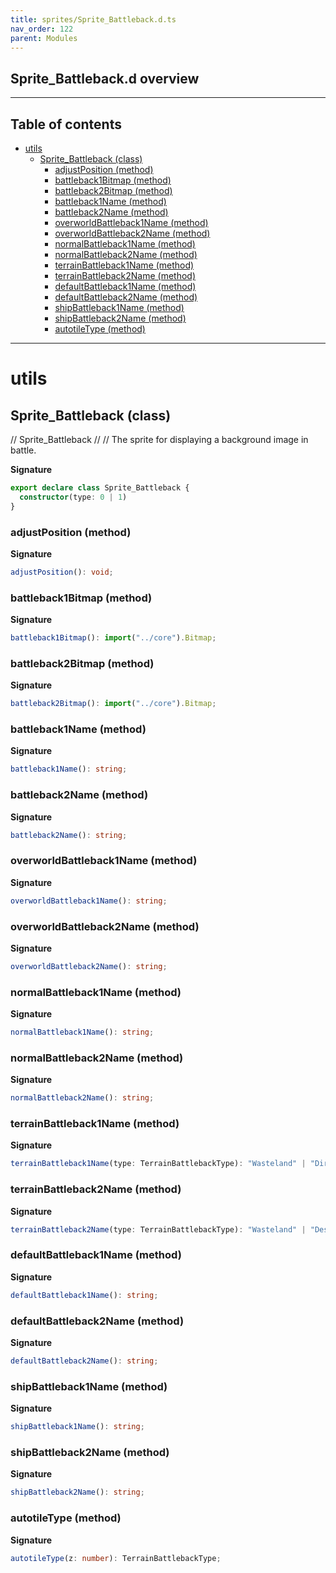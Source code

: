 ```yaml
---
title: sprites/Sprite_Battleback.d.ts
nav_order: 122
parent: Modules
---
```


## Sprite_Battleback.d overview

---

<h2 class="text-delta">Table of contents</h2>

- [utils](#utils)
  - [Sprite_Battleback (class)](#sprite_battleback-class)
    - [adjustPosition (method)](#adjustposition-method)
    - [battleback1Bitmap (method)](#battleback1bitmap-method)
    - [battleback2Bitmap (method)](#battleback2bitmap-method)
    - [battleback1Name (method)](#battleback1name-method)
    - [battleback2Name (method)](#battleback2name-method)
    - [overworldBattleback1Name (method)](#overworldbattleback1name-method)
    - [overworldBattleback2Name (method)](#overworldbattleback2name-method)
    - [normalBattleback1Name (method)](#normalbattleback1name-method)
    - [normalBattleback2Name (method)](#normalbattleback2name-method)
    - [terrainBattleback1Name (method)](#terrainbattleback1name-method)
    - [terrainBattleback2Name (method)](#terrainbattleback2name-method)
    - [defaultBattleback1Name (method)](#defaultbattleback1name-method)
    - [defaultBattleback2Name (method)](#defaultbattleback2name-method)
    - [shipBattleback1Name (method)](#shipbattleback1name-method)
    - [shipBattleback2Name (method)](#shipbattleback2name-method)
    - [autotileType (method)](#autotiletype-method)

---

# utils

## Sprite_Battleback (class)

// Sprite_Battleback
//
// The sprite for displaying a background image in battle.

**Signature**

```ts
export declare class Sprite_Battleback {
  constructor(type: 0 | 1)
}
```

### adjustPosition (method)

**Signature**

```ts
adjustPosition(): void;
```

### battleback1Bitmap (method)

**Signature**

```ts
battleback1Bitmap(): import("../core").Bitmap;
```

### battleback2Bitmap (method)

**Signature**

```ts
battleback2Bitmap(): import("../core").Bitmap;
```

### battleback1Name (method)

**Signature**

```ts
battleback1Name(): string;
```

### battleback2Name (method)

**Signature**

```ts
battleback2Name(): string;
```

### overworldBattleback1Name (method)

**Signature**

```ts
overworldBattleback1Name(): string;
```

### overworldBattleback2Name (method)

**Signature**

```ts
overworldBattleback2Name(): string;
```

### normalBattleback1Name (method)

**Signature**

```ts
normalBattleback1Name(): string;
```

### normalBattleback2Name (method)

**Signature**

```ts
normalBattleback2Name(): string;
```

### terrainBattleback1Name (method)

**Signature**

```ts
terrainBattleback1Name(type: TerrainBattlebackType): "Wasteland" | "DirtField" | "Desert" | "Lava1" | "Lava2" | "Snowfield" | "Clouds" | "PoisonSwamp" | null;
```

### terrainBattleback2Name (method)

**Signature**

```ts
terrainBattleback2Name(type: TerrainBattlebackType): "Wasteland" | "Desert" | "Snowfield" | "Clouds" | "PoisonSwamp" | "Forest" | "Cliff" | "Lava" | undefined;
```

### defaultBattleback1Name (method)

**Signature**

```ts
defaultBattleback1Name(): string;
```

### defaultBattleback2Name (method)

**Signature**

```ts
defaultBattleback2Name(): string;
```

### shipBattleback1Name (method)

**Signature**

```ts
shipBattleback1Name(): string;
```

### shipBattleback2Name (method)

**Signature**

```ts
shipBattleback2Name(): string;
```

### autotileType (method)

**Signature**

```ts
autotileType(z: number): TerrainBattlebackType;
```
